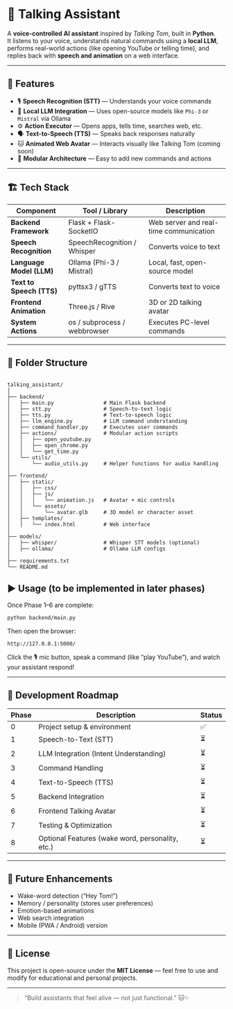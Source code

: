 
# 🧠 Talking Assistant

A **voice-controlled AI assistant** inspired by *Talking Tom*, built in **Python**.  
It listens to your voice, understands natural commands using a **local LLM**, performs real-world actions (like opening YouTube or telling time), and replies back with **speech and animation** on a web interface.

---

## 🎯 Features

- 🎙️ **Speech Recognition (STT)** — Understands your voice commands  
- 🧠 **Local LLM Integration** — Uses open-source models like `Phi-3` or `Mistral` via Ollama  
- ⚙️ **Action Executor** — Opens apps, tells time, searches web, etc.  
- 🗣️ **Text-to-Speech (TTS)** — Speaks back responses naturally  
- 🐱 **Animated Web Avatar** — Interacts visually like Talking Tom (coming soon)  
- 🔄 **Modular Architecture** — Easy to add new commands and actions  

---

## 🏗️ Tech Stack

| Component | Tool / Library | Description |
|------------|----------------|--------------|
| **Backend Framework** | Flask + Flask-SocketIO | Web server and real-time communication |
| **Speech Recognition** | SpeechRecognition / Whisper | Converts voice to text |
| **Language Model (LLM)** | Ollama (Phi-3 / Mistral) | Local, fast, open-source model |
| **Text to Speech (TTS)** | pyttsx3 / gTTS | Converts text to voice |
| **Frontend Animation** | Three.js / Rive | 3D or 2D talking avatar |
| **System Actions** | os / subprocess / webbrowser | Executes PC-level commands |

---

## 📁 Folder Structure

```

talking_assistant/
│
├── backend/
│   ├── main.py                # Main Flask backend
│   ├── stt.py                 # Speech-to-text logic
│   ├── tts.py                 # Text-to-speech logic
│   ├── llm_engine.py          # LLM command understanding
│   ├── command_handler.py     # Executes user commands
│   ├── actions/               # Modular action scripts
│   │   ├── open_youtube.py
│   │   ├── open_chrome.py
│   │   └── get_time.py
│   └── utils/
│       └── audio_utils.py     # Helper functions for audio handling
│
├── frontend/
│   ├── static/
│   │   ├── css/
│   │   ├── js/
│   │   │   └── animation.js   # Avatar + mic controls
│   │   └── assets/
│   │       └── avatar.glb     # 3D model or character asset
│   ├── templates/
│   │   └── index.html         # Web interface
│
├── models/
│   ├── whisper/               # Whisper STT models (optional)
│   ├── ollama/                # Ollama LLM configs
│
├── requirements.txt
└── README.md

````

## ▶️ Usage (to be implemented in later phases)

Once Phase 1–6 are complete:

```bash
python backend/main.py
```

Then open the browser:

```
http://127.0.0.1:5000/
```

Click the 🎙️ mic button, speak a command (like “play YouTube”), and watch your assistant respond!

---

## 🧩 Development Roadmap

| Phase | Description                                      | Status |
|-------|--------------------------------------------------|--------|
| 0     | Project setup & environment                      | ✅      |
| 1     | Speech-to-Text (STT)                             | ⏳      |
| 2     | LLM Integration (Intent Understanding)           | ⏳      |
| 3     | Command Handling                                 | ⏳      |
| 4     | Text-to-Speech (TTS)                             | ⏳      |
| 5     | Backend Integration                              | ⏳      |
| 6     | Frontend Talking Avatar                          | ⏳      |
| 7     | Testing & Optimization                           | ⏳      |
| 8     | Optional Features (wake word, personality, etc.) | ⏳      |

---

## 🔮 Future Enhancements

* Wake-word detection (“Hey Tom!”)
* Memory / personality (stores user preferences)
* Emotion-based animations
* Web search integration
* Mobile (PWA / Android) version

---

## 🪪 License

This project is open-source under the **MIT License** — feel free to use and modify for educational and personal projects.

---

> “Build assistants that feel alive — not just functional.” 🐱✨

